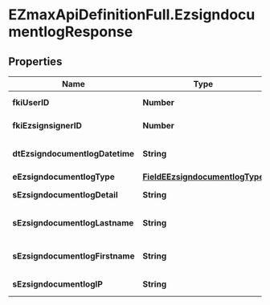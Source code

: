 # EZmaxApiDefinitionFull.EzsigndocumentlogResponse

## Properties

Name | Type | Description | Notes
------------ | ------------- | ------------- | -------------
**fkiUserID** | **Number** | The unique ID of the User | [optional] 
**fkiEzsignsignerID** | **Number** | The unique ID of the Ezsignsigner | [optional] 
**dtEzsigndocumentlogDatetime** | **String** | The date and time at which the event was logged | 
**eEzsigndocumentlogType** | [**FieldEEzsigndocumentlogType**](FieldEEzsigndocumentlogType.md) |  | 
**sEzsigndocumentlogDetail** | **String** | The detail of the Ezsigndocumentlog | 
**sEzsigndocumentlogLastname** | **String** | The last name of the User or Ezsignsigner | 
**sEzsigndocumentlogFirstname** | **String** | The first name of the User or Ezsignsigner | 
**sEzsigndocumentlogIP** | **String** | Represent an IP address. | 


